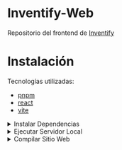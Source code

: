 # Inventify-Web 
Repositorio del frontend de [Inventify](https://inventify.franciscosolis.cl/)

# Instalación
Tecnologías utilizadas:
- [pnpm](https://pnpm.io/)
- [react](https://react.dev/)
- [vite](https://vitejs.dev)

<details>
  <summary>Instalar Dependencias</summary>

Utiliza el siguiente comando para instalar las dependencias
  ```sh
pnpm install
  ```
</details>

<details>
  <summary>Ejecutar Servidor Local</summary>

  Utiliza el siguiente comando para ejecutar el servidor local
  ```sh
pnpm run dev
  ```
</details>

<details>
  <summary>Compilar Sitio Web</summary>

  Utiliza el siguiente comando para compilar el sitio web (será guardado en `dist/`)
  ```sh
pnpm run build
  ```
</details>

